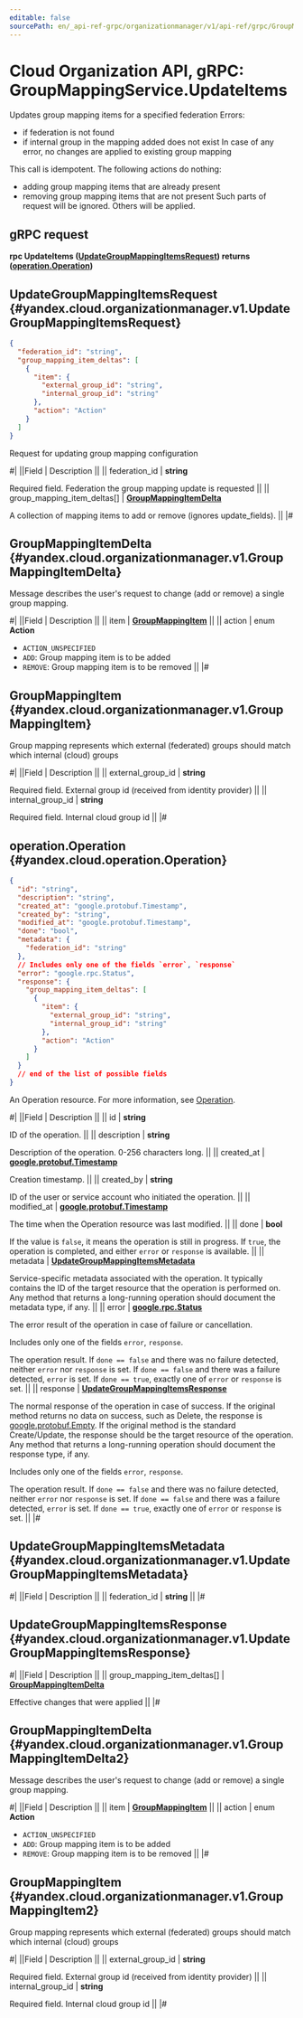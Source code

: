 ```yaml
---
editable: false
sourcePath: en/_api-ref-grpc/organizationmanager/v1/api-ref/grpc/GroupMapping/updateItems.md
---
```


# Cloud Organization API, gRPC: GroupMappingService.UpdateItems

Updates group mapping items for a specified federation
Errors:
- if federation is not found
- if internal group in the mapping added does not exist
In case of any error, no changes are applied to existing group mapping

This call is idempotent. The following actions do nothing:
- adding group mapping items that are already present
- removing group mapping items that are not present
Such parts of request will be ignored. Others will be applied.

## gRPC request

**rpc UpdateItems ([UpdateGroupMappingItemsRequest](#yandex.cloud.organizationmanager.v1.UpdateGroupMappingItemsRequest)) returns ([operation.Operation](#yandex.cloud.operation.Operation))**

## UpdateGroupMappingItemsRequest {#yandex.cloud.organizationmanager.v1.UpdateGroupMappingItemsRequest}

```json
{
  "federation_id": "string",
  "group_mapping_item_deltas": [
    {
      "item": {
        "external_group_id": "string",
        "internal_group_id": "string"
      },
      "action": "Action"
    }
  ]
}
```

Request for updating group mapping configuration

#|
||Field | Description ||
|| federation_id | **string**

Required field. Federation the group mapping update is requested ||
|| group_mapping_item_deltas[] | **[GroupMappingItemDelta](#yandex.cloud.organizationmanager.v1.GroupMappingItemDelta)**

A collection of mapping items to add or remove (ignores update_fields). ||
|#

## GroupMappingItemDelta {#yandex.cloud.organizationmanager.v1.GroupMappingItemDelta}

Message describes the user's request to change (add or remove) a single group mapping.

#|
||Field | Description ||
|| item | **[GroupMappingItem](#yandex.cloud.organizationmanager.v1.GroupMappingItem)** ||
|| action | enum **Action**

- `ACTION_UNSPECIFIED`
- `ADD`: Group mapping item is to be added
- `REMOVE`: Group mapping item is to be removed ||
|#

## GroupMappingItem {#yandex.cloud.organizationmanager.v1.GroupMappingItem}

Group mapping represents which external (federated) groups should match which internal (cloud) groups

#|
||Field | Description ||
|| external_group_id | **string**

Required field. External group id (received from identity provider) ||
|| internal_group_id | **string**

Required field. Internal cloud group id ||
|#

## operation.Operation {#yandex.cloud.operation.Operation}

```json
{
  "id": "string",
  "description": "string",
  "created_at": "google.protobuf.Timestamp",
  "created_by": "string",
  "modified_at": "google.protobuf.Timestamp",
  "done": "bool",
  "metadata": {
    "federation_id": "string"
  },
  // Includes only one of the fields `error`, `response`
  "error": "google.rpc.Status",
  "response": {
    "group_mapping_item_deltas": [
      {
        "item": {
          "external_group_id": "string",
          "internal_group_id": "string"
        },
        "action": "Action"
      }
    ]
  }
  // end of the list of possible fields
}
```

An Operation resource. For more information, see [Operation](/docs/api-design-guide/concepts/operation).

#|
||Field | Description ||
|| id | **string**

ID of the operation. ||
|| description | **string**

Description of the operation. 0-256 characters long. ||
|| created_at | **[google.protobuf.Timestamp](https://developers.google.com/protocol-buffers/docs/reference/google.protobuf#timestamp)**

Creation timestamp. ||
|| created_by | **string**

ID of the user or service account who initiated the operation. ||
|| modified_at | **[google.protobuf.Timestamp](https://developers.google.com/protocol-buffers/docs/reference/google.protobuf#timestamp)**

The time when the Operation resource was last modified. ||
|| done | **bool**

If the value is `false`, it means the operation is still in progress.
If `true`, the operation is completed, and either `error` or `response` is available. ||
|| metadata | **[UpdateGroupMappingItemsMetadata](#yandex.cloud.organizationmanager.v1.UpdateGroupMappingItemsMetadata)**

Service-specific metadata associated with the operation.
It typically contains the ID of the target resource that the operation is performed on.
Any method that returns a long-running operation should document the metadata type, if any. ||
|| error | **[google.rpc.Status](https://cloud.google.com/tasks/docs/reference/rpc/google.rpc#status)**

The error result of the operation in case of failure or cancellation.

Includes only one of the fields `error`, `response`.

The operation result.
If `done == false` and there was no failure detected, neither `error` nor `response` is set.
If `done == false` and there was a failure detected, `error` is set.
If `done == true`, exactly one of `error` or `response` is set. ||
|| response | **[UpdateGroupMappingItemsResponse](#yandex.cloud.organizationmanager.v1.UpdateGroupMappingItemsResponse)**

The normal response of the operation in case of success.
If the original method returns no data on success, such as Delete,
the response is [google.protobuf.Empty](https://developers.google.com/protocol-buffers/docs/reference/google.protobuf#google.protobuf.Empty).
If the original method is the standard Create/Update,
the response should be the target resource of the operation.
Any method that returns a long-running operation should document the response type, if any.

Includes only one of the fields `error`, `response`.

The operation result.
If `done == false` and there was no failure detected, neither `error` nor `response` is set.
If `done == false` and there was a failure detected, `error` is set.
If `done == true`, exactly one of `error` or `response` is set. ||
|#

## UpdateGroupMappingItemsMetadata {#yandex.cloud.organizationmanager.v1.UpdateGroupMappingItemsMetadata}

#|
||Field | Description ||
|| federation_id | **string** ||
|#

## UpdateGroupMappingItemsResponse {#yandex.cloud.organizationmanager.v1.UpdateGroupMappingItemsResponse}

#|
||Field | Description ||
|| group_mapping_item_deltas[] | **[GroupMappingItemDelta](#yandex.cloud.organizationmanager.v1.GroupMappingItemDelta2)**

Effective changes that were applied ||
|#

## GroupMappingItemDelta {#yandex.cloud.organizationmanager.v1.GroupMappingItemDelta2}

Message describes the user's request to change (add or remove) a single group mapping.

#|
||Field | Description ||
|| item | **[GroupMappingItem](#yandex.cloud.organizationmanager.v1.GroupMappingItem2)** ||
|| action | enum **Action**

- `ACTION_UNSPECIFIED`
- `ADD`: Group mapping item is to be added
- `REMOVE`: Group mapping item is to be removed ||
|#

## GroupMappingItem {#yandex.cloud.organizationmanager.v1.GroupMappingItem2}

Group mapping represents which external (federated) groups should match which internal (cloud) groups

#|
||Field | Description ||
|| external_group_id | **string**

Required field. External group id (received from identity provider) ||
|| internal_group_id | **string**

Required field. Internal cloud group id ||
|#